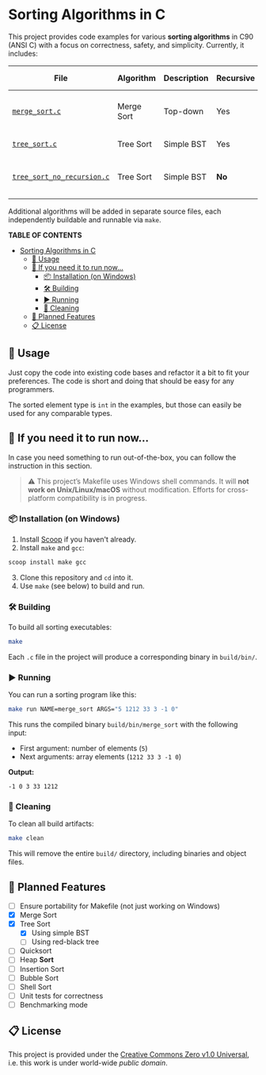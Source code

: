 # Sorting Algorithms in C

This project provides code examples for various **sorting algorithms** in C90 (ANSI C) with a focus on correctness, safety, and simplicity. Currently, it includes:

| File | Algorithm | Description | Recursive | Buffer-based |
| ---- | --------- | ----------- | --------- | ------------ |
| [`merge_sort.c`](./merge_sort.c) | Merge Sort | Top-down | Yes | Yes (buffer-based merging) |
| [`tree_sort.c`](./tree_sort.c) | Tree Sort | Simple BST | Yes | Yes (BST) |
| [`tree_sort_no_recursion.c`](./tree_sort_no_recursion.c) | Tree Sort | Simple BST | **No** | Yes (BST and stacks) |


Additional algorithms will be added in separate source files, each independently buildable and runnable via `make`.

**TABLE OF CONTENTS**

- [Sorting Algorithms in C](#sorting-algorithms-in-c)
  - [📑 Usage](#-usage)
  - [👟 If you need it to run now...](#-if-you-need-it-to-run-now)
    - [📦 Installation (on Windows)](#-installation-on-windows)
    - [🛠️ Building](#️-building)
    - [▶️ Running](#️-running)
    - [🧹 Cleaning](#-cleaning)
  - [🚀 Planned Features](#-planned-features)
  - [📋 License](#-license)

## 📑 Usage

Just copy the code into existing code bases and refactor it a bit to fit your preferences. The code is short and doing that should be easy for any programmers.

The sorted element type is `int` in the examples, but those can easily be used for any comparable types.

## 👟 If you need it to run now...

In case you need something to run out-of-the-box, you can follow the instruction in this section. 

> ⚠️ This project’s Makefile uses Windows shell commands. It will **not work on Unix/Linux/macOS** without modification. Efforts for cross-platform compatibility is in progress.

### 📦 Installation (on Windows)

1. Install [Scoop](https://scoop.sh/) if you haven't already.
2. Install `make` and `gcc`:

```bash
scoop install make gcc
```

3. Clone this repository and `cd` into it.
4. Use `make` (see below) to build and run.

### 🛠️ Building

To build all sorting executables:

```bash
make
```

Each `.c` file in the project will produce a corresponding binary in `build/bin/`.

### ▶️ Running

You can run a sorting program like this:

```bash
make run NAME=merge_sort ARGS="5 1212 33 3 -1 0"
```

This runs the compiled binary `build/bin/merge_sort` with the following input:

* First argument: number of elements (`5`)
* Next arguments: array elements (`1212 33 3 -1 0`)

**Output:**

```
-1 0 3 33 1212
```

### 🧹 Cleaning

To clean all build artifacts:

```bash
make clean
```

This will remove the entire `build/` directory, including binaries and object files.

## 🚀 Planned Features

* [ ] Ensure portability for Makefile (not just working on Windows)
* [x] Merge Sort
* [x] Tree Sort
  * [x] Using simple BST
  * [ ] Using red-black tree
* [ ] Quicksort
* [ ] Heap **Sort**
* [ ] Insertion Sort
* [ ] Bubble Sort
* [ ] Shell Sort
* [ ] Unit tests for correctness
* [ ] Benchmarking mode

## 📋 License

This project is provided under the [Creative Commons Zero v1.0 Universal](./LICENSE), i.e. this work is under world-wide *public domain*.
